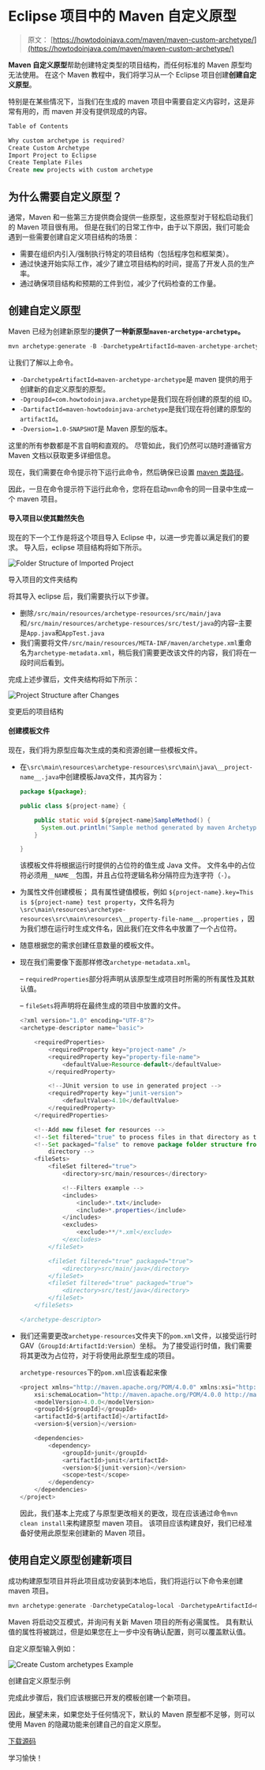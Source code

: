 # Eclipse 项目中的 Maven 自定义原型

> 原文： [https://howtodoinjava.com/maven/maven-custom-archetype/](https://howtodoinjava.com/maven/maven-custom-archetype/)

**Maven 自定义原型**帮助创建特定类型的项目结构，而任何标准的 Maven 原型均无法使用。 在这个 Maven 教程中，我们将学习从一个 Eclipse 项目创建**创建自定义原型**。

特别是在某些情况下，当我们在生成的 maven 项目中需要自定义内容时，这是非常有用的，而 maven 并没有提供现成的内容。

```java
Table of Contents

Why custom archetype is required?
Create Custom Archetype
Import Project to Eclipse
Create Template Files
Create new projects with custom archetype

```

## 为什么需要自定义原型？

通常，Maven 和一些第三方提供商会提供一些原型，这些原型对于轻松启动我们的 Maven 项目很有用。 但是在我们的日常工作中，由于以下原因，我们可能会遇到一些需要创建自定义项目结构的场景：

*   需要在组织内引入/强制执行特定的项目结构（包括程序包和框架类）。
*   通过快速开始实际工作，减少了建立项目结构的时间，提高了开发人员的生产率。
*   通过确保项目结构和预期的工件到位，减少了代码检查的工作量。

## 创建自定义原型

Maven 已经为创建新原型的**提供了一种新原型`maven-archetype-archetype`。**

```java
mvn archetype:generate -B -DarchetypeArtifactId=maven-archetype-archetype  -DgroupId=com.howtodoinjava.archetype -DartifactId=maven-howtodoinjava-archetype -Dversion=1.0-SNAPSHOT

```

让我们了解以上命令。

*   `-DarchetypeArtifactId=maven-archetype-archetype`是 maven 提供的用于创建新的自定义原型的原型。
*   `-DgroupId=com.howtodoinjava.archetype`是我们现在将创建的原型的组 ID。
*   `-DartifactId=maven-howtodoinjava-archetype`是我们现在将创建的原型的`artifactId`。
*   `-Dversion=1.0-SNAPSHOT`是 Maven 原型的版本。

这里的所有参数都是不言自明和直观的。 尽管如此，我们仍然可以随时遵循官方 Maven 文档以获取更多详细信息。

现在，我们需要在命令提示符下运行此命令，然后确保已设置 [maven 类路径](//howtodoinjava.com/maven/how-to-install-maven-on-windows-7/)。

因此，一旦在命令提示符下运行此命令，您将在启动`mvn`命令的同一目录中生成一个 maven 项目。

#### 导入项目以使其黯然失色

现在的下一个工作是将这个项目导入 Eclipse 中，以进一步完善以满足我们的要求。 导入后，eclipse 项目结构将如下所示。

![Folder Structure of Imported Project](img/7dce0e95265c15b2ad5b2f90c678d843.png)

导入项目的文件夹结构



将其导入 eclipse 后，我们需要执行以下步骤。

*   删除`/src/main/resources/archetype-resources/src/main/java`和`/src/main/resources/archetype-resources/src/test/java`的内容–主要是`App.java`和`AppTest.java`
*   我们需要将文件`/src/main/resources/META-INF/maven/archetype.xml`重命名为`archetype-metadata.xml`，稍后我们需要更改该文件的内容，我们将在一段时间后看到。

完成上述步骤后，文件夹结构将如下所示：

![Project Structure after Changes](img/eab9cc8dd0149458c00734c52ef091bf.png)

变更后的项目结构



#### 创建模板文件

现在，我们将为原型应每次生成的类和资源创建一些模板文件。

*   在`\src\main\resources\archetype-resources\src\main\java\__project-name__.java`中创建模板Java文件，其内容为：

    ```java
    package ${package};

    public class ${project-name} {

        public static void ${project-name}SampleMethod() {
          System.out.println("Sample method generated by maven Archetype..");
        }

    }

    ```

    该模板文件将根据运行时提供的占位符的值生成 Java 文件。 文件名中的占位符必须用`__NAME__`包围，并且占位符逻辑名称分隔符应为连字符（`-`）。

*   为属性文件创建模板； 具有属性键值模板，例如
    `${project-name}.key=This is ${project-name} test property`，文件名将为`\src\main\resources\archetype-resources\src\main\resources\__property-file-name__.properties`
    ，因为我们想在运行时生成文件名，因此我们在文件名中放置了一个占位符。
*   随意根据您的需求创建任意数量的模板文件。
*   现在我们需要像下面那样修改`archetype-metadata.xml`。

    – `requiredProperties`部分将声明从该原型生成项目时所需的所有属性及其默认值。

    – `fileSets`将声明将在最终生成的项目中放置的文件。

    ```java
    <?xml version="1.0" encoding="UTF-8"?>
    <archetype-descriptor name="basic">

    	<requiredProperties>
    		<requiredProperty key="project-name" />
    		<requiredProperty key="property-file-name">
    			<defaultValue>Resource-default</defaultValue>
    		</requiredProperty>

    		<!--JUnit version to use in generated project -->
    		<requiredProperty key="junit-version">
    			<defaultValue>4.10</defaultValue>
    		</requiredProperty>
    	</requiredProperties>

    	<!--Add new fileset for resources -->
    	<!--Set filtered="true" to process files in that directory as templates -->
    	<!--Set packaged="false" to remove package folder structure from resource 
    		directory -->
    	<fileSets>
    		<fileSet filtered="true">
    			<directory>src/main/resources</directory>

    			<!--Filters example -->
    			<includes>
    				<include>*.txt</include>
    				<include>*.properties</include>
    			</includes>
    			<excludes>
    				<exclude>**/*.xml</exclude>
    			</excludes>
    		</fileSet>

    		<fileSet filtered="true" packaged="true">
    			<directory>src/main/java</directory>
    		</fileSet>
    		<fileSet filtered="true" packaged="true">
    			<directory>src/test/java</directory>
    		</fileSet>
    	</fileSets>

    </archetype-descriptor>

    ```

*   我们还需要更改`archetype-resources`文件夹下的`pom.xml`文件，以接受运行时GAV（`GroupId:ArtifactId:Version`）坐标。 为了接受运行时值，我们需要将其更改为占位符，对于将使用此原型生成的项目。

    `archetype-resources`下的`pom.xml`应该看起来像

    ```java
    <project xmlns="http://maven.apache.org/POM/4.0.0" xmlns:xsi="http://www.w3.org/2001/XMLSchema-instance"
    	xsi:schemaLocation="http://maven.apache.org/POM/4.0.0 http://maven.apache.org/maven-v4_0_0.xsd">
    	<modelVersion>4.0.0</modelVersion>
    	<groupId>${groupId}</groupId>
    	<artifactId>${artifactId}</artifactId>
    	<version>${version}</version>

    	<dependencies>
    		<dependency>
    			<groupId>junit</groupId>
    			<artifactId>junit</artifactId>
    			<version>${junit-version}</version>
    			<scope>test</scope>
    		</dependency>
    	</dependencies>
    </project>

    ```

    因此，我们基本上完成了与原型更改相关的更改，现在应该通过命令`mvn clean install`来构建原型 maven 项目。 该项目应该构建良好，我们已经准备好使用此原型来创建新的 Maven 项目。

## 使用自定义原型创建新项目

成功构建原型项目并将此项目成功安装到本地后，我们将运行以下命令来创建 maven 项目。

```java
mvn archetype:generate -DarchetypeCatalog=local -DarchetypeArtifactId=maven-howtodoinjava-archetype -DarchetypeGroupId=com.howtodoinjava.archetype -DarchetypeVersion=1.0-SNAPSHOT

```

Maven 将启动交互模式，并询问有关新 Maven 项目的所有必需属性。 具有默认值的属性将被跳过，但是如果您在上一步中没有确认配置，则可以覆盖默认值。

自定义原型输入例如：

![Create Custom archetypes Example](img/32e904125b5cefbf8a576f6b780393cc.png)

创建自定义原型示例



完成此步骤后，我们应该根据已开发的模板创建一个新项目。

因此，展望未来，如果您处于任何情况下，默认的 Maven 原型都不足够，则可以使用 Maven 的隐藏功能来创建自己的自定义原型。

[下载源码](//howtodoinjava.com/wp-content/downloads/maven-howtodoinjava-archetype.zip)

学习愉快！